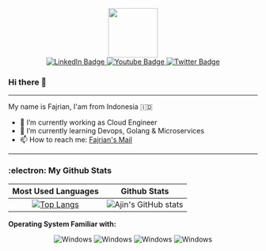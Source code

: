 <div id="header" align="center">
  <img src="https://media.giphy.com/media/M9gbBd9nbDrOTu1Mqx/giphy.gif" width="100"/>
</div>
<div id="badges" align="center">
  <a href="https://www.linkedin.com/in/fajrian-ichlasul/">
    <img src="https://img.shields.io/badge/LinkedIn-blue?style=for-the-badge&logo=linkedin&logoColor=white" alt="LinkedIn Badge"/>
  </a>
  <a href="https://www.youtube.com/channel/UC1eIXQn849N6kvmCCx53AJQ">
    <img src="https://img.shields.io/badge/YouTube-red?style=for-the-badge&logo=youtube&logoColor=white" alt="Youtube Badge"/>
  </a>
  <a href="https://twitter.com/ajinfajrian">
    <img src="https://img.shields.io/badge/Twitter-blue?style=for-the-badge&logo=twitter&logoColor=white" alt="Twitter Badge"/>
  </a>
</div>

### Hi there 👋
---
My name is Fajrian, I'am from Indonesia :indonesia:	

- 🔭 I’m currently working as Cloud Engineer
- 🌱 I’m currently learning Devops, Golang & Microservices
- 📫 How to reach me: [Fajrian's Mail](mailto:fajrian.ajin@gmail.com)

---
### :electron:	 My Github Stats
Most Used Languages             |  Github Stats
:-------------------------:|:-------------------------:
[![Top Langs](https://github-readme-stats.vercel.app/api/top-langs/?username=ajinfajrian&layout=compact&theme=github_dark&hide_title=true)](https://github.com/ajinfajrian/github-readme-stats) | ![Ajin's GitHub stats](https://github-readme-stats.vercel.app/api?username=ajinfajrian&show_icons=true&theme=github_dark&count_private=true&include_all_commits=true&hide=prs&hide_title=true)

**Operating System Familiar with:**
<p style="text-align:center">
  <img alt="Windows" src="https://img.shields.io/badge/Windows-0078D6?style=for-the-badge&logo=windows&logoColor=white" />
  <img alt="Windows" src="https://img.shields.io/badge/Ubuntu-E95420?style=for-the-badge&logo=ubuntu&logoColor=white" />
  <img alt="Windows" src="https://img.shields.io/badge/Red%20Hat-EE0000?style=for-the-badge&logo=redhat&logoColor=white" />
  <img alt="Windows" src="https://img.shields.io/badge/Arch_Linux-1793D1?style=for-the-badge&logo=arch-linux&logoColor=white" />
</p>

